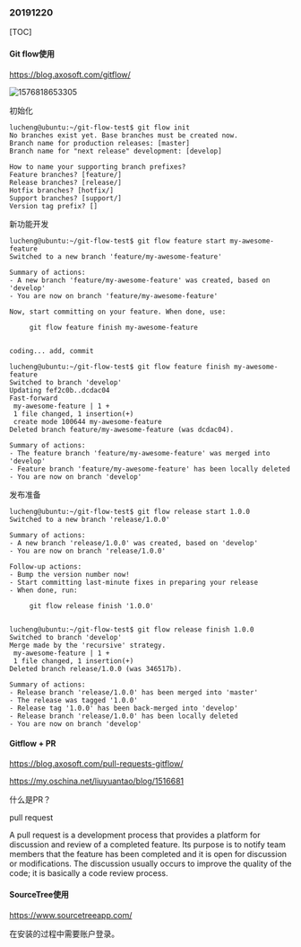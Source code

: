 ### 20191220

[TOC]

#### Git flow使用

https://blog.axosoft.com/gitflow/

![1576818653305](C:\Users\cheng.lu\Desktop\temp\workspace\gitlab\pics\Git_20191220\1576818653305.png)



初始化

```shell
lucheng@ubuntu:~/git-flow-test$ git flow init
No branches exist yet. Base branches must be created now.
Branch name for production releases: [master] 
Branch name for "next release" development: [develop] 

How to name your supporting branch prefixes?
Feature branches? [feature/] 
Release branches? [release/] 
Hotfix branches? [hotfix/] 
Support branches? [support/]
Version tag prefix? [] 
```

新功能开发

```shell
lucheng@ubuntu:~/git-flow-test$ git flow feature start my-awesome-feature
Switched to a new branch 'feature/my-awesome-feature'

Summary of actions:
- A new branch 'feature/my-awesome-feature' was created, based on 'develop'
- You are now on branch 'feature/my-awesome-feature'

Now, start committing on your feature. When done, use:

     git flow feature finish my-awesome-feature


coding... add, commit

lucheng@ubuntu:~/git-flow-test$ git flow feature finish my-awesome-feature
Switched to branch 'develop'
Updating fef2c0b..dcdac04
Fast-forward
 my-awesome-feature | 1 +
 1 file changed, 1 insertion(+)
 create mode 100644 my-awesome-feature
Deleted branch feature/my-awesome-feature (was dcdac04).

Summary of actions:
- The feature branch 'feature/my-awesome-feature' was merged into 'develop'
- Feature branch 'feature/my-awesome-feature' has been locally deleted
- You are now on branch 'develop'
```

发布准备

```shell
lucheng@ubuntu:~/git-flow-test$ git flow release start 1.0.0
Switched to a new branch 'release/1.0.0'

Summary of actions:
- A new branch 'release/1.0.0' was created, based on 'develop'
- You are now on branch 'release/1.0.0'

Follow-up actions:
- Bump the version number now!
- Start committing last-minute fixes in preparing your release
- When done, run:

     git flow release finish '1.0.0'


lucheng@ubuntu:~/git-flow-test$ git flow release finish 1.0.0
Switched to branch 'develop'
Merge made by the 'recursive' strategy.
 my-awesome-feature | 1 +
 1 file changed, 1 insertion(+)
Deleted branch release/1.0.0 (was 346517b).

Summary of actions:
- Release branch 'release/1.0.0' has been merged into 'master'
- The release was tagged '1.0.0'
- Release tag '1.0.0' has been back-merged into 'develop'
- Release branch 'release/1.0.0' has been locally deleted
- You are now on branch 'develop'
```

#### Gitflow + PR

https://blog.axosoft.com/pull-requests-gitflow/

https://my.oschina.net/liuyuantao/blog/1516681

什么是PR？

pull request

A pull request is a development process that provides a platform for discussion and review of a completed feature. Its purpose is to notify team members that the feature has been completed and it is open for discussion or modifications. The discussion usually occurs to improve the quality of the code; it is basically a code review process.



#### SourceTree使用

https://www.sourcetreeapp.com/

在安装的过程中需要账户登录。





